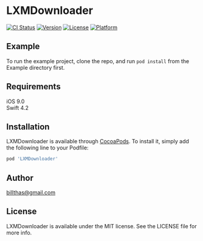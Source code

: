 # LXMDownloader

[![CI Status](https://img.shields.io/travis/billthas@gmail.com/LXMDownloader.svg?style=flat)](https://travis-ci.org/billthas@gmail.com/LXMDownloader)
[![Version](https://img.shields.io/cocoapods/v/LXMDownloader.svg?style=flat)](https://cocoapods.org/pods/LXMDownloader)
[![License](https://img.shields.io/cocoapods/l/LXMDownloader.svg?style=flat)](https://cocoapods.org/pods/LXMDownloader)
[![Platform](https://img.shields.io/cocoapods/p/LXMDownloader.svg?style=flat)](https://cocoapods.org/pods/LXMDownloader)

## Example

To run the example project, clone the repo, and run `pod install` from the Example directory first.

## Requirements
iOS 9.0    
Swift 4.2

## Installation

LXMDownloader is available through [CocoaPods](https://cocoapods.org). To install
it, simply add the following line to your Podfile:

```ruby
pod 'LXMDownloader'
```

## Author

billthas@gmail.com

## License

LXMDownloader is available under the MIT license. See the LICENSE file for more info.
